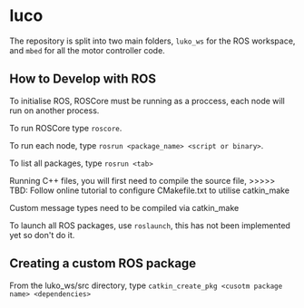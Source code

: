 # luco

The repository is split into two main folders, `luko_ws` for the ROS workspace, and `mbed` for all the motor controller code.


## How to Develop with ROS 

To initialise ROS, ROSCore must be running as a proccess, each node will run on another process.

To run ROSCore type `roscore`.

To run each node, type `rosrun <package_name> <script or binary>`.

To list all packages, type `rosrun <tab>`

Running C++ files, you will first need to compile the source file, >>>>> TBD: Follow online tutorial to configure CMakefile.txt to utilise catkin_make

Custom message types need to be compiled via catkin_make

To launch all ROS packages, use `roslaunch`, this has not been implemented yet so don't do it.


## Creating a custom ROS package

From the luko_ws/src directory, type  `catkin_create_pkg <cusotm package name> <dependencies>` 
